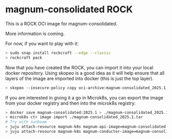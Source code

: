 # magnum-consolidated ROCK

This is a ROCK OCI image for magnum-consolidated.

More information is coming.

For now, if you want to play with it:

```bash
> sudo snap install rockcraft --edge --classic
> rockcraft pack
```

Now that you have created the ROCK, you can import it into
your local docker repository. Using skopeo is a good idea as
it will help ensure that all layers of the image are imported
into docker (this is just the top layer).

```bash
> skopeo --insecure-policy copy oci-archive:magnum-consolidated_2025.1_amd64.rock docker-daemon:magnum-consolidated:2025.1
```

If you are interested in giving it a go in Microk8s, you can
export the image from your docker registry and then into the
microk8s registry:

```bash
> docker save magnum-consolidated:2025.1 > ./magnum-consolidated_2025.1.tar
> microk8s ctr image import ./magnum-consolidated_2025.1.tar
# Try with sunbeam
> juju attach-resource magnum-k8s magnum-api-image=magnum-consolidated:2025.1
> juju attach-resource magnum-k8s magnum-conductor-image=magnum-consolidated:2025.1
```
